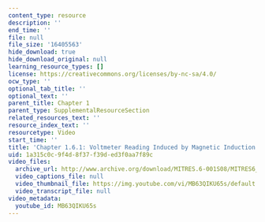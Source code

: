 ```yaml
---
content_type: resource
description: ''
end_time: ''
file: null
file_size: '16405563'
hide_download: true
hide_download_original: null
learning_resource_types: []
license: https://creativecommons.org/licenses/by-nc-sa/4.0/
ocw_type: ''
optional_tab_title: ''
optional_text: ''
parent_title: Chapter 1
parent_type: SupplementalResourceSection
related_resources_text: ''
resource_index_text: ''
resourcetype: Video
start_time: ''
title: 'Chapter 1.6.1: Voltmeter Reading Induced by Magnetic Induction'
uid: 1a315c0c-9f4d-8f37-f39d-ed3f0aa7f89c
video_files:
  archive_url: http://www.archive.org/download/MITRES.6-001S08/MITRES6_001S08_1-6-1_300k.mp4
  video_captions_file: null
  video_thumbnail_file: https://img.youtube.com/vi/MB63QIKU65s/default.jpg
  video_transcript_file: null
video_metadata:
  youtube_id: MB63QIKU65s
---
```

